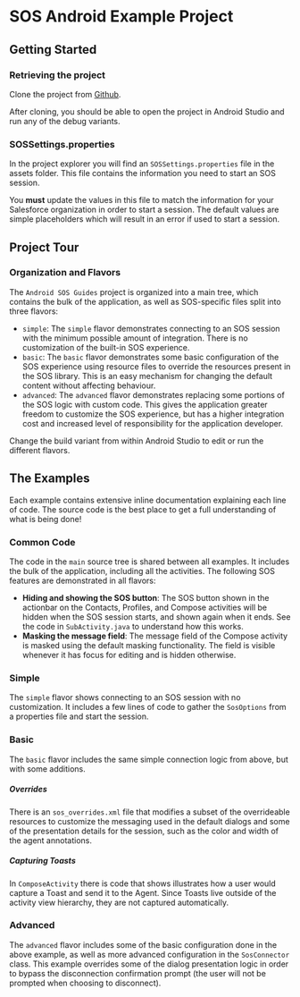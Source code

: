 # SOS Android Example Project

## Getting Started

### Retrieving the project

Clone the project from [Github](https://github.com/goinstant/android-sos-guides).

After cloning, you should be able to open the project in Android Studio and run any
of the debug variants.

### SOSSettings.properties

In the project explorer you will find an `SOSSettings.properties` file in the assets
folder. This file contains the information you need to start an SOS session.

You **must** update the values in this file to match the information for your
Salesforce organization in order to start a session. The default values are simple
placeholders which will result in an error if used to start a session.

## Project Tour

### Organization and Flavors

The `Android SOS Guides` project is organized into a main tree, which contains
the bulk of the application, as well as SOS-specific files split into three
flavors:

- `simple`: The `simple` flavor demonstrates connecting to an SOS session with the minimum possible amount of integration. There is no customization of the built-in SOS experience.
- `basic`: The `basic` flavor demonstrates some basic configuration of the SOS experience using resource files to override the resources present in the SOS library. This is an easy mechanism for changing the default content without affecting behaviour.
- `advanced`: The `advanced` flavor demonstrates replacing some portions of the SOS logic with custom code. This gives the application greater freedom to customize the SOS experience, but has a higher integration cost and increased level of responsibility for the application developer.

Change the build variant from within Android Studio to edit or run the different flavors.

## The Examples

Each example contains extensive inline documentation explaining each line of code. The source code is the best place to get a full understanding of what is being done!

### Common Code

The code in the `main` source tree is shared between all examples. It includes the bulk of the application, including all the activities. The following SOS features are demonstrated in all flavors:

- **Hiding and showing the SOS button**: The SOS button shown in the actionbar on the Contacts, Profiles, and Compose activities will be hidden when the SOS session starts, and shown again when it ends. See the code in `SubActivity.java` to understand how this works.
- **Masking the message field**: The message field of the Compose activity is masked using the default masking functionality. The field is visible whenever it has focus for editing and is hidden otherwise.

### Simple

The `simple` flavor shows connecting to an SOS session with no customization. It includes a few lines of code to gather the `SosOptions` from a properties file and start the session.

### Basic

The `basic` flavor includes the same simple connection logic from above, but with some additions.

##### Overrides
There is an `sos_overrides.xml` file that modifies a subset of the overrideable resources to customize
the messaging used in the default dialogs and some of the presentation details for the session,
such as the color and width of the agent annotations.

##### Capturing Toasts
In `ComposeActivity` there is code that shows illustrates how a user would capture a Toast and send it
to the Agent.  Since Toasts live outside of the activity view hierarchy, they are not captured automatically.

### Advanced

The `advanced` flavor includes some of the basic configuration done in the above example, as well as more advanced configuration in the `SosConnector` class. This example overrides some of the dialog presentation logic in order to bypass the disconnection confirmation prompt (the user will not be prompted when choosing to disconnect).
